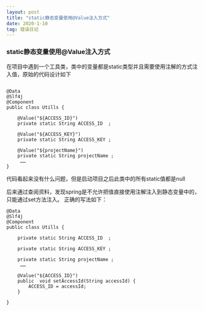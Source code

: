 ```yaml
---
layout: post
title: "static静态变量使用@Value注入方式"
date: 2020-1-10
tag: 错误日记 
---
```


### static静态变量使用@Value注入方式

在项目中遇到一个工具类，类中的变量都是static类型并且需要使用注解的方式注入值，原始的代码设计如下
```

@Data
@Slf4j
@Component
public class Utills {

    @Value("${ACCESS_ID}")
    private static String ACCESS_ID  ;

    @Value("${ACCESS_KEY}")
    private static String ACCESS_KEY ;

    @Value("${projectName}")
    private static String projectName ;
     ……
}
```
代码看起来没有什么问题，但是启动项目之后此类中的所有static值都是null

后来通过查阅资料，发现spring是不允许把值直接使用注解注入到静态变量中的，只能通过set方法注入。
正确的写法如下：
```
@Data
@Slf4j
@Component
public class Utills {

    private static String ACCESS_ID  ;

    private static String ACCESS_KEY ;

    private static String projectName ;
     ……

    @Value("${ACCESS_ID}")
    public  void setAccessId(String accessId) {
        ACCESS_ID = accessId;
    }

}
```

